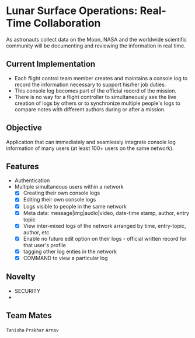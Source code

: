 # Lunar Surface Operations: Real-Time Collaboration
As astronauts collect data on the Moon, NASA and the worldwide scientific community will be documenting and reviewing the information in real time.


## Current Implementation
- Each flight control team member creates and maintains a console log to record the information necessary to support his/her job duties. 
- This console log becomes part of the official record of the mission.
- There is no way for a flight controller to simultaneously see the live creation of logs by others or to synchronize multiple people's logs to compare notes with different authors during or after a mission.

## Objective
Application that can immediately and seamlessly integrate console log information of many users (at least 100+ users on the same network).


## Features
- Authentication
- Multiple simultaneous users within a network
  - [x] Creating their own console logs
  - [x] Editing their own console logs
  - [x] Logs visible to people in the same network
  - [x] Meta data: message|img|audio|video, date-time stamp, author, entry topic
  - [x] View inter-mixed logs of the network arranged by time, entry-topic, author, etc
  - [x] Enable no future edit option on their logs - official written record for that user's profile
  - [x] tagging other log enties in the network
  - [x] COMMAND to view a particular log

## Novelty
- SECURITY
- 


## Team Mates
`Tanisha` `Prakhar` `Arnav`
